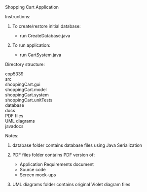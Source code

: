 Shopping Cart Application

Instructions:

   1) To create/restore initial database:
      - run CreateDatabase.java
   
   2) To run application:
      - run CartSystem.java


Directory structure:

   cop5339
      \
      src
          \
          shoppingCart.gui
          \
          shoppingCart.model
          \
          shoppingCart.system
          \
          shoppingCart.unitTests
      \
      database
      \
      docs
          \
          PDF files
          \
          UML diagrams
      \
      javadocs


Notes:

   1) database folder contains database files using Java Serialization

   2) PDF files folder contains PDF version of:
      - Application Requirements document
      - Source code
      - Screen mock-ups
      
   3) UML diagrams folder contains original Violet diagram files
